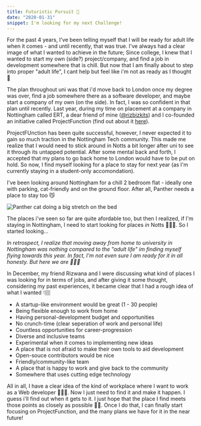 ```yaml
---
title: Futuristic Pursuit 🐣
date: "2020-01-31"
snippet: I'm looking for my next Challenge!
---
```


For the past 4 years, I've been telling myself that I will be ready for adult life when it comes - and until recently, that was true. I've always had a clear image of what I wanted to achieve in the future; Since college, I knew that I wanted to start my own (side?) project/company, and find a job in development somewhere that is chill. But now that I am finally about to step into proper "adult life", I cant help but feel like i'm not as ready as I thought 😬

The plan throughout uni was that i'd move back to London once my degree was over, find a job somewhere there as a software developer, and maybe start a company of my own (on the side). In fact, I was so confident in that plan until recently. Last year, during my time on placement at a company in Nottingham called ERT, a dear friend of mine ([@rizbizkits](https://twitter.com/rizbizkits)) and I co-founded an initiative called ProjectFunction (find out about it [here](https://projectfunction.io)).

ProjectFUnction has been quite successful, however, I never expected it to gain so much traction in the Nottingham Tech community. This made me realize that I would need to stick around in Notts a bit longer after uni to see it through its untapped potential. After some mental back and forth, I accepted that my plans to go back home to London would have to be put on hold. So now, I find myself looking for a place to stay for next year (as I'm currently staying in a student-only accomondation).

I've been looking around Nottingham for a chill 2 bedroom flat - ideally one with parking, cat-friendly and on the ground floor. After all, Panther needs a place to stay too 😼

![Panther cat doing a big stretch on the bed](/images/pantherCat.jpg)

The places i've seen so far are quite afordable too, but then I realized, if I'm staying in Nottingham, I need to start looking for places _in_ Notts 🤦🏽‍♂️. So I started looking...

_In retrospect, I realize that moving away from home to university in Nottingham was nothing compared to the "adult life" im finding myself flying towards this year. In fact, I'm not even sure I am ready for it in all honesty. But here we are 🤷🏽‍♂️_

In December, my friend Rizwana and I were discussing what kind of places I was looking for in terms of jobs, and after giving it some thought, considering my past experiences, it became clear that I had a rough idea of what I wanted 👇🏽

- A startup-like environment would be great (1 - 30 people)
- Being flexible enough to work from home
- Having personal-development budget and opportunities
- No crunch-time (clear seperation of work and personal life)
- Countless opportunities for career-progression
- Diverse and inclusive teams
- Experimental when it comes to implementing new ideas
- A place that is not afraid to make their own tools to aid development
- Open-souce contributors would be nice
- Friendly/community-like team
- A place that is happy to work and give back to the community
- Somewhere that uses cutting edge technology

All in all, I have a clear idea of the kind of workplace where I want to work as a Web developer 👨🏽‍💻. Now I just need to find it and make it happen. I guess i'll find out when it gets to it. I just hope that the place I find meets those points as closely as possible 🤞🏽. Once I do that, I can finally start focusing on ProjectFunction, and the many plans we have for it in the near future!